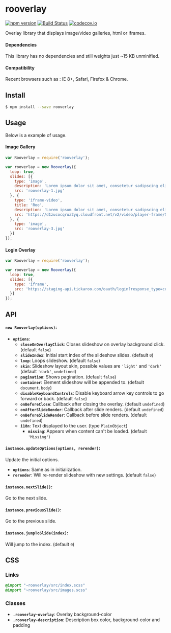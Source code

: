 # rooverlay
[![npm version](https://badge.fury.io/js/rooverlay.svg)](https://www.npmjs.com/package/rooverlay) [![Build Status](https://travis-ci.org/Tickaroo/rooverlay.svg?branch=master)](https://travis-ci.org/Tickaroo/rooverlay) [![codecov.io](https://codecov.io/github/Tickaroo/rooverlay/coverage.svg?branch=master)](https://codecov.io/github/Tickaroo/rooverlay?branch=master)

Overlay library that displays image/video galleries, html or iframes.

#### Dependencies

This library has no dependencies and still weights just ~15 KB unminified.

#### Compatibility

Recent browsers such as : IE 8+, Safari, Firefox & Chrome.


## Install

```bash
$ npm install --save rooverlay
```


## Usage

Below is a example of usage.

#### Image Gallery

```javascript
var Rooverlay = require('rooverlay');

var rooverlay = new Rooverlay({
  loop: true,
  slides: [{
    type: 'image',
    description: 'Lorem ipsum dolor sit amet, consetetur sadipscing elitr',
    src: 'rooverlay-1.jpg'
  }, {
    type: 'iframe-video',
    title: 'Roo',
    description: 'Lorem ipsum dolor sit amet, consetetur sadipscing elitr',
    src: 'https://d1zucocqrua2yq.cloudfront.net/v2/video/player-frame/50b6675694a940db6d000001/media-00ism10unt4h9ek0ysbr25?autoplay=true'
  }, {
    type: 'image',
    src: 'rooverlay-3.jpg'
  }]
});
```

#### Login Overlay

```javascript
var Rooverlay = require('rooverlay');

var rooverlay = new Rooverlay({
  loop: true,
  slides: [{
    type: 'iframe',
    src: 'https://staging-api.tickaroo.com/oauth/login?response_type=code&client_id=55d34d46e4b0b5f93ed111da&_lang=en'
  }]
});
```

## API

#### `new Rooverlay(options)`:

- **`options`**:
  - **`closeOnOverlayClick`**: Closes slideshow on overlay background click. (default `false`)
  - **`slideIndex`**: Initial start index of the slideshow slides. (default `0`)
  - **`loop`**: Loops slideshow. (default `false`)
  - **`skin`**: Slideshow layout skin, possible values are `'light'` and `'dark'` (default `'dark'`, `undefined`)
  - **`pagination`**: Shows pagination. (default `false`)
  - **`container`**: Element slideshow will be appended to. (default `document.body`)
  - **`disableKeyboardControls`**: Disable keyboard arrow key controls to go forward or back. (default `false`)
  - **`onBeforeClose`**: Callback after closing the overlay. (default `undefined`)
  - **`onAfterSlideRender`**: Callback after slide renders. (default `undefined`)
  - **`onBeforeSlideRender`**: Callback before slide renders. (default `undefined`)
  - **`i18n`**:
    Text displayed to the user.
    (type `PlainObject`)
    - **`missing`**: Appears when content can't be loaded. (default `'Missing'`)


#### `instance.updateOptions(options, rerender)`:

Update the initial options.

- **`options`**: Same as in initialization.
- **`rerender`**: Will re-render slideshow with new settings. (default `false`)


#### `instance.nextSlide()`:

Go to the next slide.

#### `instance.previousSlide()`:

Go to the previous slide.

#### `instance.jumpToSlide(index)`:

Will jump to the index. (default `0`)


## CSS

### Links

```sass
@import "~rooverlay/src/index.scss"
@import "~rooverlay/src/images.scss"
```

### Classes

- **`.rooverlay-overlay`**: Overlay background-color
- **`.rooverlay-description`**: Description box color, background-color and padding
